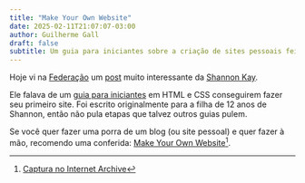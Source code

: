 ```yaml
---
title: "Make Your Own Website"
date: 2025-02-11T21:07:07-03:00
author: Guilherme Gall
draft: false
subtitle: Um guia para iniciantes sobre a criação de sites pessoais feitos à mão
---
```

Hoje vi na [Federação](https://fedi.tips/what-is-mastodon-what-is-the-fediverse/) um [post](https://bookstodon.com/@shannonkay/113981703308638892) muito interessante da [Shannon Kay](https://www.shannonkay.com/).

Ele falava de um [guia para iniciantes](https://web.pixelshannon.com/make/) em HTML e CSS conseguirem fazer seu primeiro site. Foi escrito originalmente para a filha de 12 anos de Shannon, então não pula etapas que talvez outros guias pulem.

Se você quer fazer uma porra de um blog (ou site pessoal) e quer fazer à mão, recomendo uma conferida: [Make Your Own Website](https://web.pixelshannon.com/make/)[^1].

[^1]: [Captura no Internet Archive](https://web.archive.org/web/20250211152543/https://web.pixelshannon.com/make/)
